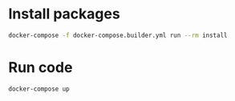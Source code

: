 # Install packages

```sh
docker-compose -f docker-compose.builder.yml run --rm install
```

# Run code

```bash
docker-compose up
```